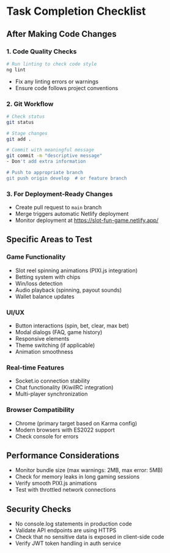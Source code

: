 # Task Completion Checklist

## After Making Code Changes

### 1. Code Quality Checks
```bash
# Run linting to check code style
ng lint
```
- Fix any linting errors or warnings
- Ensure code follows project conventions

### 2. Git Workflow
```bash
# Check status
git status

# Stage changes
git add .

# Commit with meaningful message
git commit -m "descriptive message"
- Don't add extra information

# Push to appropriate branch
git push origin develop  # or feature branch
```

### 3. For Deployment-Ready Changes
- Create pull request to `main` branch
- Merge triggers automatic Netlify deployment
- Monitor deployment at https://slot-fun-game.netlify.app/

## Specific Areas to Test

### Game Functionality
- Slot reel spinning animations (PIXI.js integration)
- Betting system with chips
- Win/loss detection
- Audio playback (spinning, payout sounds)
- Wallet balance updates

### UI/UX
- Button interactions (spin, bet, clear, max bet)
- Modal dialogs (FAQ, game history)
- Responsive elements
- Theme switching (if applicable)
- Animation smoothness

### Real-time Features  
- Socket.io connection stability
- Chat functionality (KiwiIRC integration)
- Multi-player synchronization

### Browser Compatibility
- Chrome (primary target based on Karma config)
- Modern browsers with ES2022 support
- Check console for errors

## Performance Considerations
- Monitor bundle size (max warnings: 2MB, max error: 5MB)
- Check for memory leaks in long gaming sessions
- Verify smooth PIXI.js animations
- Test with throttled network connections

## Security Checks
- No console.log statements in production code
- Validate API endpoints are using HTTPS
- Check that no sensitive data is exposed in client-side code
- Verify JWT token handling in auth service
